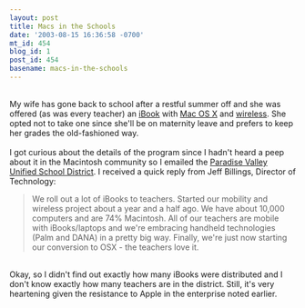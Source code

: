 ```yaml
---
layout: post
title: Macs in the Schools
date: '2003-08-15 16:36:58 -0700'
mt_id: 454
blog_id: 1
post_id: 454
basename: macs-in-the-schools
---
```

<br />My wife has gone back to school after a restful summer off and she was offered (as was every teacher) an <a href="http://www.apple.com/ibook/">iBook</a> with <a href="http://www.apple.com/macosx/">Mac OS X</a> and <a href="http://www.apple.com/airport/">wireless</a>. She opted not to take one since she'll be on maternity leave and prefers to keep her grades the old-fashioned way.<br /><br />I got curious about the details of the program since I hadn't heard a peep about it in the Macintosh community so I emailed the <a href="http://www.pvusd.k12.az.us/">Paradise Valley Unified School District</a>. I received a quick reply from Jeff Billings, Director of Technology:<blockquote>We roll out a lot of iBooks to teachers.  Started our mobility and wireless project about a year and a half ago.  We have about 10,000 computers and are 74% Macintosh.  All of our teachers are mobile with iBooks/laptops and we're embracing handheld technologies (Palm and DANA) in a pretty big way.  Finally, we're just now starting our conversion to OSX - the teachers love it.</blockquote><br />Okay, so I didn't find out exactly how many iBooks were distributed and I don't know exactly how many teachers are in the district. Still, it's very heartening given the resistance to Apple in the enterprise noted earlier.<br /><br /><br />
